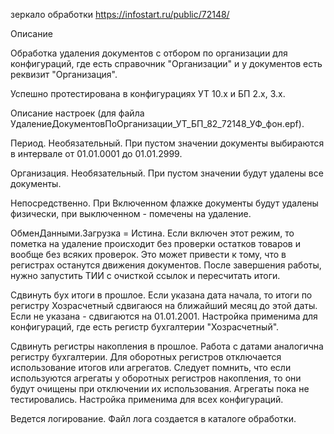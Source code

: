 зеркало обработки
https://infostart.ru/public/72148/

Описание

Обработка удаления документов с отбором по организации для конфигураций, где есть справочник "Организации" и у документов есть реквизит "Организация".

Успешно протестирована в конфигурациях УТ 10.х и БП 2.х, 3.х.

Описание настроек (для файла УдалениеДокументовПоОрганизации_УТ_БП_82_72148_УФ_фон.epf).

Период. Необязательный. При пустом значении документы выбираются в интервале от 01.01.0001 до 01.01.2999.

Организация. Необязательный. При пустом значении будут удалены все документы.

Непосредственно. При Включенном флажке документы будут удалены физически, при выключенном - помечены на удаление.

ОбменДанными.Загрузка = Истина. Если включен этот режим, то пометка на удаление происходит без проверки остатков товаров и вообще без всяких проверок. Это может привести к тому, что в регистрах останутся движения документов. После завершения работы, нужно запустить ТИИ с очисткой ссылок и пересчитать итоги.

Сдвинуть бух итоги в прошлое. Если указана дата начала, то итоги по регистру Хозрасчетный сдвигаюся на ближайший месяц до этой даты. Если не указана - сдвигаются на 01.01.2001. Настройка применима для конфигураций, где есть регистр бухгалтерии "Хозрасчетный".

Сдвинуть регистры накопления в прошлое. Работа с датами аналогична регистру бухгалтерии. Для оборотных регистров отключается использование итогов или агрегатов. Следует помнить, что если используются агрегаты у оборотных регистров накопления, то они будут очищены при отключении их использования. Агрегаты пока не тестировались. Настройка применима для всех конфигураций.

Ведется логирование. Файл лога создается в каталоге обработки.
